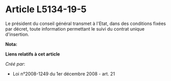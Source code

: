 # Article L5134-19-5

Le président du conseil général transmet à l'Etat, dans des conditions fixées par décret, toute information permettant le
suivi du contrat unique d'insertion.

**Nota:**



**Liens relatifs à cet article**

_Créé par_:

  - Loi n°2008-1249 du 1er décembre 2008 - art. 21
